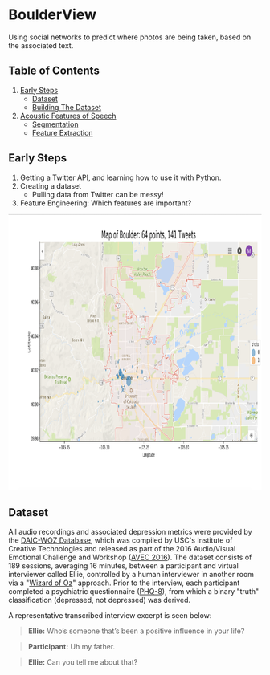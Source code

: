 # BoulderView
Using social networks to predict where photos are being taken, based on the associated text. 

## Table of Contents
1. [Early Steps](#Early-Steps)
   * [Dataset](#Dataset)
   * [Building The Dataset](#Building-the-Dataset)
2. [Acoustic Features of Speech](#acoustic-features-of-speech)
    * [Segmentation](#segmentation-code)
    * [Feature Extraction](#feature-extraction-code)

## Early Steps

1) Getting a Twitter API, and learning how to use it with Python.
2) Creating a dataset
    * Pulling data from Twitter can be messy!
3) Feature Engineering: Which features are important?


<img alt="Initial Findings" src="data/images/EDA_1.jpg" width='800' height = '550'>

## Dataset
All audio recordings and associated depression metrics were provided by the [DAIC-WOZ Database](http://dcapswoz.ict.usc.edu/), which was compiled by USC's Institute of Creative Technologies and released as part of the 2016 Audio/Visual Emotional Challenge and Workshop ([AVEC 2016](http://sspnet.eu/avec2016/)). The dataset consists of 189 sessions, averaging 16 minutes, between a participant and virtual interviewer called Ellie, controlled by a human interviewer in another room via a "[Wizard of Oz](https://en.wikipedia.org/wiki/Wizard_of_Oz_experiment)" approach. Prior to the interview, each participant completed a psychiatric questionnaire ([PHQ-8](http://patienteducation.stanford.edu/research/phq.pdf)), from which a binary "truth" classification (depressed, not depressed) was derived.

A representative transcribed interview excerpt is seen below:

> **Ellie:** Who’s someone that’s been a positive influence in your life?

> **Participant:** Uh my father.

> **Ellie:** Can you tell me about that?
